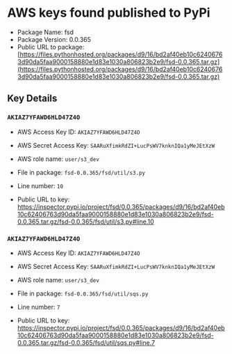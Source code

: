 # AWS keys found published to PyPi

* Package Name: fsd
* Package Version: 0.0.365
* Public URL to package: [https://files.pythonhosted.org/packages/d9/16/bd2af40eb10c62406763d90da5faa9000158880e1d83e1030a806823b2e9/fsd-0.0.365.tar.gz](https://files.pythonhosted.org/packages/d9/16/bd2af40eb10c62406763d90da5faa9000158880e1d83e1030a806823b2e9/fsd-0.0.365.tar.gz)

## Key Details

### `AKIAZ7YFAWD6HLD47Z4O`

* AWS Access Key ID: `AKIAZ7YFAWD6HLD47Z4O`
* AWS Secret Access Key: `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` 
* AWS role name: `user/s3_dev`
* File in package: `fsd-0.0.365/fsd/util/s3.py`
* Line number: `10`

* Public URL to key: https://inspector.pypi.io/project/fsd/0.0.365/packages/d9/16/bd2af40eb10c62406763d90da5faa9000158880e1d83e1030a806823b2e9/fsd-0.0.365.tar.gz/fsd-0.0.365/fsd/util/s3.py#line.10



### `AKIAZ7YFAWD6HLD47Z4O`

* AWS Access Key ID: `AKIAZ7YFAWD6HLD47Z4O`
* AWS Secret Access Key: `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` 
* AWS role name: `user/s3_dev`
* File in package: `fsd-0.0.365/fsd/util/sqs.py`
* Line number: `7`

* Public URL to key: https://inspector.pypi.io/project/fsd/0.0.365/packages/d9/16/bd2af40eb10c62406763d90da5faa9000158880e1d83e1030a806823b2e9/fsd-0.0.365.tar.gz/fsd-0.0.365/fsd/util/sqs.py#line.7


